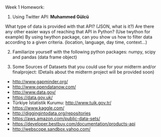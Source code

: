 Week 1 Homework:

1. Using Twitter API: __Muhammed Gülcü__

What type of data is provided with that API? (JSON, what is it?)
Are there any other easier ways of reaching that API in Python? (Use twython for example)
By using twython package, can you show us how to filter data according to a given criteria.
(location, language, day time, context...)

2. Familiarize yourself with the following python packages: numpy, scipy and pandas (data frame object)

3. Some Sources of Datasets that you could use for your midterm and/or finalproject: 
(Details about the midterm project will be provided soon)

* http://www.gapminder.org/
* http://www.opendatanow.com/
* http://www.data.gov/
* https://data.gov.uk/
* Türkiye İstatistik Kurumu: http://www.tuik.gov.tr/
* https://www.kaggle.com/
* http://diggingintodata.org/repositories
* https://aws.amazon.com/public-data-sets/
* https://developer.bestbuy.com/documentation/products-api
* http://webscope.sandbox.yahoo.com/


